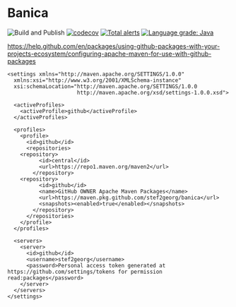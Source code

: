 # Banica
![Build and Publish](https://github.com/stef2georg/banica/workflows/Build%20and%20Publish/badge.svg)
[![codecov](https://codecov.io/gh/stef2georg/banica/branch/master/graph/badge.svg)](https://codecov.io/gh/stef2georg/banica)
[![Total alerts](https://img.shields.io/lgtm/alerts/g/stef2georg/banica.svg?logo=lgtm&logoWidth=18)](https://lgtm.com/projects/g/stef2georg/banica/alerts/)
[![Language grade: Java](https://img.shields.io/lgtm/grade/java/g/stef2georg/banica.svg?logo=lgtm&logoWidth=18)](https://lgtm.com/projects/g/stef2georg/banica/context:java)

https://help.github.com/en/packages/using-github-packages-with-your-projects-ecosystem/configuring-apache-maven-for-use-with-github-packages

```<!-- Maven setting file. It should be located in ~/.m2. -->
<settings xmlns="http://maven.apache.org/SETTINGS/1.0.0"
  xmlns:xsi="http://www.w3.org/2001/XMLSchema-instance"
  xsi:schemaLocation="http://maven.apache.org/SETTINGS/1.0.0
                      http://maven.apache.org/xsd/settings-1.0.0.xsd">

  <activeProfiles>
    <activeProfile>github</activeProfile>
  </activeProfiles>

  <profiles>
    <profile>
      <id>github</id>
      <repositories>
	<repository>
          <id>central</id>
          <url>https://repo1.maven.org/maven2</url>
        </repository>
	<repository>
          <id>github</id>
          <name>GitHub OWNER Apache Maven Packages</name>
          <url>https://maven.pkg.github.com/stef2georg/banica</url>
          <snapshots><enabled>true</enabled></snapshots>
        </repository>
      </repositories>
    </profile>
  </profiles>

  <servers>
    <server>
      <id>github</id>
      <username>stef2georg</username>
      <password>Personal access token generated at https://github.com/settings/tokens for permission read:packages</password>
    </server>
  </servers>
</settings>
```
